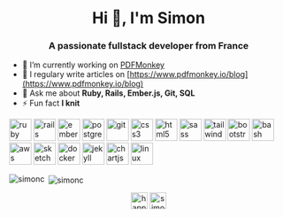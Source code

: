 <h1 align="center">Hi 👋, I'm Simon</h1>
<h3 align="center">A passionate fullstack developer from France</h3>

* 🔭 I’m currently working on [PDFMonkey](https://www.pdfmonkey.io)
* 📝 I regulary write articles on [https://www.pdfmonkey.io/blog](https://www.pdfmonkey.io/blog)
* 💬 Ask me about **Ruby, Rails, Ember.js, Git, SQL**
* ⚡ Fun fact **I knit**

<p align="left">
  <img alt="ruby"       src="https://devicons.github.io/devicon/devicon.git/icons/ruby/ruby-original-wordmark.svg" width="40" height="40"/>
  <img alt="rails"      src="https://devicons.github.io/devicon/devicon.git/icons/rails/rails-original-wordmark.svg" width="40" height="40"/>
  <img alt="ember"      src="https://devicons.github.io/devicon/devicon.git/icons/ember/ember-original-wordmark.svg" width="40" height="40"/>
  <img alt="postgresql" src="https://devicons.github.io/devicon/devicon.git/icons/postgresql/postgresql-original-wordmark.svg" width="40" height="40"/>
  <img alt="git"        src="https://www.vectorlogo.zone/logos/git-scm/git-scm-icon.svg" width="40" height="40"/>
  <img alt="css3"       src="https://devicons.github.io/devicon/devicon.git/icons/css3/css3-original-wordmark.svg" width="40" height="40"/>
  <img alt="html5"      src="https://devicons.github.io/devicon/devicon.git/icons/html5/html5-original-wordmark.svg" width="40" height="40"/>
  <img alt="sass"       src="https://devicons.github.io/devicon/devicon.git/icons/sass/sass-original.svg" width="40" height="40"/>
  <img alt="tailwind"   src="https://www.vectorlogo.zone/logos/tailwindcss/tailwindcss-icon.svg" width="40" height="40"/>
  <img alt="bootstrap"  src="https://devicons.github.io/devicon/devicon.git/icons/bootstrap/bootstrap-plain.svg" width="40" height="40"/>
  <img alt="bash"       src="https://www.vectorlogo.zone/logos/gnu_bash/gnu_bash-icon.svg" width="40" height="40"/>
  <img alt="aws"        src="https://devicons.github.io/devicon/devicon.git/icons/amazonwebservices/amazonwebservices-original-wordmark.svg" width="40" height="40"/>
  <img alt="sketch"     src="https://www.vectorlogo.zone/logos/sketchapp/sketchapp-icon.svg" width="40" height="40"/>
  <img alt="docker"     src="https://devicons.github.io/devicon/devicon.git/icons/docker/docker-original-wordmark.svg" width="40" height="40"/>
  <img alt="jekyll"     src="https://www.vectorlogo.zone/logos/jekyllrb/jekyllrb-icon.svg" width="40" height="40"/>
  <img alt="chartjs"    src="https://www.chartjs.org/media/logo-title.svg" width="40" height="40"/>
  <img alt="linux"      src="https://devicons.github.io/devicon/devicon.git/icons/linux/linux-original.svg" width="40" height="40"/>
</p>

<p><img alt="simonc" align="left" src="https://github-readme-stats.vercel.app/api/top-langs/?username=simonc&layout=compact&hide=html" /></p>
<p>&nbsp;<img alt="simonc" align="center" src="https://github-readme-stats.vercel.app/api?username=simonc&show_icons=true" /></p>

<p align="center">
  <a href="https://twitter.com/happynoff" target="blank"><img alt="happynoff" align="center" src="https://cdn.jsdelivr.net/npm/simple-icons@3.0.1/icons/twitter.svg" height="30" width="30" /></a>
  <a href="https://linkedin.com/in/simoncourtois" target="blank"><img alt="simoncourtois" align="center" src="https://cdn.jsdelivr.net/npm/simple-icons@3.0.1/icons/linkedin.svg" height="30" width="30" /></a>
</p>
